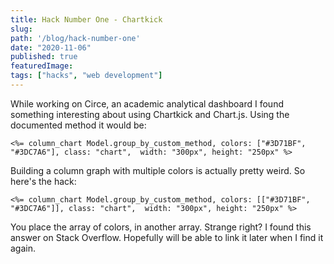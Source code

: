 ```yaml
---
title: Hack Number One - Chartkick
slug: 
path: '/blog/hack-number-one'
date: "2020-11-06"
published: true
featuredImage: 
tags: ["hacks", "web development"]
---
```


While working on Circe, an academic analytical dashboard I found something interesting about using Chartkick and Chart.js. Using the documented method it would be: 

` <%= column_chart Model.group_by_custom_method, colors: ["#3D71BF", "#3DC7A6"], class: "chart",  width: "300px", height: "250px" %> `

Building a column graph with multiple colors is actually pretty weird. So here's the hack:

` <%= column_chart Model.group_by_custom_method, colors: [["#3D71BF", "#3DC7A6"]], class: "chart",  width: "300px", height: "250px" %> `

You place the array of colors, in another array. Strange right? I found this answer on Stack Overflow. Hopefully will be able to link it later when I find it again. 